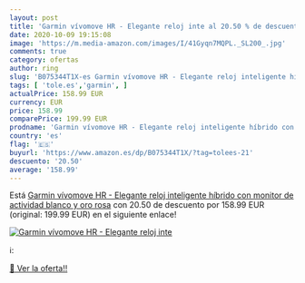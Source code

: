 ```yaml
---
layout: post
title: 'Garmin vívomove HR - Elegante reloj inte al 20.50 % de descuento'
date: 2020-10-09 19:15:08
image: 'https://m.media-amazon.com/images/I/41Gyqn7MQPL._SL200_.jpg'
comments: true
category: ofertas
author: ring
slug: 'B075344T1X-es Garmin vívomove HR - Elegante reloj inteligente híbrido...'
tags: [ 'tole.es','garmin', ]
actualPrice: 158.99 EUR
currency: EUR
price: 158.99
comparePrice: 199.99 EUR
prodname: 'Garmin vívomove HR - Elegante reloj inteligente híbrido con monitor de actividad  blanco y oro rosa'
country: 'es'
flag: '🇪🇸'
buyurl: 'https://www.amazon.es/dp/B075344T1X/?tag=tolees-21'
descuento: '20.50'
average: '158.99'
---
```


Está [Garmin vívomove HR - Elegante reloj inteligente híbrido con monitor de actividad  blanco y oro rosa](https://www.amazon.es/dp/B075344T1X/?tag=tolees-21) con 20.50 de descuento por 158.99 EUR (original: 199.99 EUR) en el siguiente enlace!

[![Garmin vívomove HR - Elegante reloj inte](https://m.media-amazon.com/images/I/41Gyqn7MQPL._SL200_.jpg)](https://www.amazon.es/dp/B075344T1X/?tag=tolees-21)

ℹ️:


[🛒 Ver la oferta!!](https://www.amazon.es/dp/B075344T1X/?tag=tolees-21)
